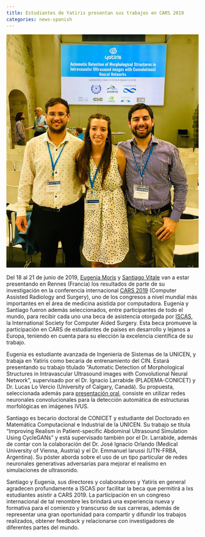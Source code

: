 ```yaml
---
title: Estudiantes de Yatiris presentan sus trabajos en CARS 2019
categories: news-spanish
---
```


<div class="image-post-container">
    <img src="/images/news/cars-group-2019.jpg" title="Santiago, Eugenia y Lucas en Rennes" />
</div>

Del 18 al 21 de junio de 2019, [Eugenia Moris](http://yatiris.github.io/people/eugenia_moris/index.html) y [Santiago Vitale](http://yatiris.github.io/people/santiago_vitale/index.html) van a estar presentando en Rennes (Francia) los resultados de parte de su investigación en la conferencia internacional [CARS 2019](https://www.cars2019.org/) (Computer Assisted Radiology and Surgery), uno de los congresos a nivel mundial más importantes en el área de medicina asistida por computadora. Eugenia y Santiago fueron además seleccionados, entre participantes de todo el mundo, para recibir cada uno una beca de asistencia otorgada por [ISCAS](http://www.iscas.net/), la International Society for Computer Aided Surgery. Esta beca promueve la participación en CARS de estudiantes de países en desarrollo y lejanos a Europa, teniendo en cuenta para su elección la excelencia científica de su trabajo.

Eugenia es estudiante avanzada de Ingeniería de Sistemas de la UNICEN, y trabaja en Yatiris como becaria de entrenamiento del CIN. Estará presentando su trabajo titulado “Automatic Detection of Morphological Structures in Intravascular Ultrasound images with Convolutional Neural Network”, supervisado por el Dr. Ignacio Larrabide (PLADEMA-CONICET) y Dr. Lucas Lo Vercio (University of Calgary, Canadá). Su propuesta, seleccionada además para [presentación oral](http://medialibrary.cars2019.org/mediatheque/media.aspx?mediaId=71012&channel=70776), consiste en utilizar redes neuronales convolucionales para la detección automática de estructuras morfológicas en imágenes IVUS.

Santiago es becario doctoral de CONICET y estudiante del Doctorado en Matemática Computacional e Industrial de la UNICEN. Su trabajo se titula “Improving Realism in Patient-specific Abdominal Ultrasound Simulation Using CycleGANs” y está supervisado también por el Dr. Larrabide, además de contar con la colaboración del Dr. José Ignacio Orlando (Medical University of Vienna, Austria) y el Dr. Emmanuel Iarussi (UTN-FRBA, Argentina). Su póster aborda sobre el uso de un tipo particular de redes neuronales generativas adversarias para mejorar el realismo en simulaciones de ultrasonido.

Santiago y Eugenia, sus directores y colaboradores y Yatiris en general agradecen profundamente a ISCAS por facilitar la beca que permitirá a lxs estudiantes asistir a CARS 2019. La participación en un congreso internacional de tal renombre les brindará una experiencia nueva y formativa para el comienzo y transcurso de sus carreras, además de representar una gran oportunidad para compartir y difundir los trabajos realizados, obtener feedback y relacionarse con investigadores de diferentes partes del mundo.